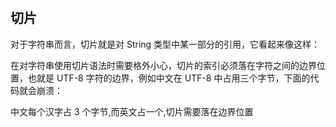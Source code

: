 #

## 切片

对于字符串而言，切片就是对 String 类型中某一部分的引用，它看起来像这样：

在对字符串使用切片语法时需要格外小心，切片的索引必须落在字符之间的边界位置，也就是 UTF-8 字符的边界，例如中文在 UTF-8 中占用三个字节，下面的代码就会崩溃：

中文每个汉字占 3 个字节,而英文占一个,切片需要落在边界位置
